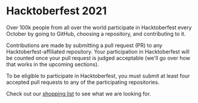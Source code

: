 # Hacktoberfest 2021

Over 100k people from all over the world participate in Hacktoberfest every October by going to GitHub, choosing a repository, and contributing to it.

Contributions are made by submitting a pull request (PR) to any Hacktoberfest-affiliated repository. Your participation in Hacktoberfest will be counted once your pull request is judged acceptable (we'll go over how that works in the upcoming sections).

To be eligible to participate in Hacktoberfest, you must submit at least four accepted pull requests to any of the participating repositories.


Check out our [shopping list](shopping-list.md) to see what we are looking for.
